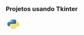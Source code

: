 
<div style='display:inline-block'>
<h3>Projetos usando Tkinter</h3>
<img align="center" alt="Josi-Python" height="30" width="40" src="https://raw.githubusercontent.com/devicons/devicon/master/icons/python/python-original.svg">
</div>
